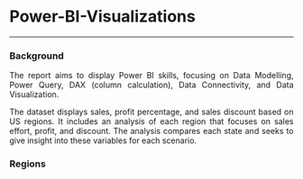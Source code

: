 <h1> Power-BI-Visualizations </h1>
<hr>
<h3>Background</h3>
<p align = 'justify'>The report aims to display Power BI skills, focusing on Data Modelling, Power Query, DAX (column calculation), Data Connectivity, and Data Visualization. </p>

<p align = 'justify'>The dataset displays sales, profit percentage, and sales discount based on US regions. It includes an analysis of each region that focuses on sales effort, profit, and discount. The analysis compares each state and seeks to give insight into these variables for each scenario. </p>

<h3>Regions</h3>
<br>
<p align = 'center'><img src=""></p>
